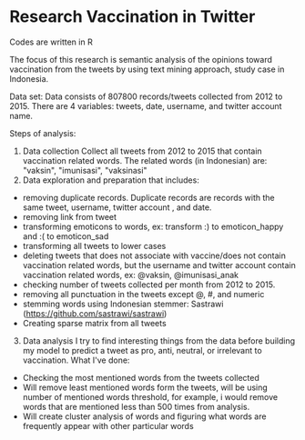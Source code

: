 # Research Vaccination in Twitter
Codes are written in R

The focus of this research is semantic analysis of the opinions toward vaccination from the tweets by using
text mining approach, study case in Indonesia. 

Data set:
Data consists of 807800 records/tweets collected from 2012 to 2015. There are 4 variables: tweets, date, username, and twitter account name.

Steps of analysis:
1. Data collection
Collect all tweets from 2012 to 2015 that contain vaccination related words. The related words (in Indonesian) are: "vaksin", "imunisasi", "vaksinasi"
2. Data exploration and preparation that includes:
- removing duplicate records. Duplicate records are records with the same tweet, username, twitter account , and date.
- removing link from tweet
- transforming emoticons to words, ex: transform :) to emoticon_happy and :( to emoticon_sad
- transforming all tweets to lower cases
- deleting tweets that does not associate with vaccine/does not contain vaccination related words, but the username and twitter account contain vaccination related words, ex: @vaksin, @imunisasi_anak
- checking number of tweets collected per month from 2012 to 2015.
- removing all punctuation in the tweets except @, #, and numeric
- stemming words using Indonesian stemmer: Sastrawi (https://github.com/sastrawi/sastrawi)
- Creating sparse matrix from all tweets
3. Data analysis
I try to find interesting things from the data before building my model to predict a tweet as pro, anti, neutral, or irrelevant to vaccination. 
What I've done:
- Checking the most mentioned words from the tweets collected
- Will remove least mentioned words form the tweets, will be using number of mentioned words threshold, for example, i would remove words that are mentioned less than 500 times from analysis.
- Will create cluster analysis of words and figuring what words are frequently appear with other particular words
